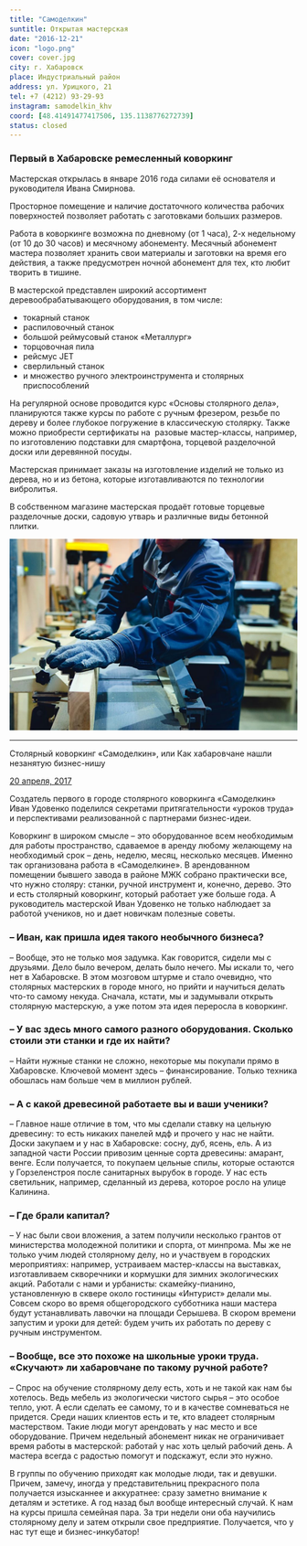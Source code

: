 ```yaml
---
title: "Самоделкин"
suntitle: Открытая мастерская
date: "2016-12-21"
icon: "logo.png"
cover: cover.jpg
city: г. Хабаровск
place: Индустриальный район
address: ул. Урицкого, 21
tel: +7 (4212) 93-29-93
instagram: samodelkin_khv
coord: [48.41491477417506, 135.1138776272739]
status: closed
---
```


### Первый в Хабаровске ремесленный коворкинг

Мастерская открылась в январе 2016 года силами её основателя и руководителя Ивана Смирнова.

Просторное помещение и наличие достаточного количества рабочих поверхностей позволяет работать с заготовками больших размеров.

Работа в коворкинге возможна по дневному (от 1 часа), 2-х недельному (от 10 до 30 часов) и месячному абонементу. Месячный абонемент мастера позволяет хранить свои материалы и заготовки на время его действия, а также предусмотрен ночной абонемент для тех, кто любит творить в тишине.

В мастерской представлен широкий ассортимент деревообрабатывающего оборудования, в том числе:

- токарный станок
- распиловочный станок
- большой реймусовый станок «Металлург»
- торцовочная пила
- рейсмус JET
- сверлильный станок
- и множество ручного электроинструмента и столярных приспособлений

На регулярной основе проводится курс «Основы столярного дела», планируются также курсы по работе с ручным фрезером, резьбе по дереву и более глубокое погружение в классическую столярку. Также можно приобрести сертификаты на  разовые мастер-классы, например, по изготовлению подставки для смартфона, торцевой разделочной доски или деревянной посуды.

Мастерская принимает заказы на изготовление изделий не только из дерева, но и из бетона, которые изготавливаются по технологии вибролитья.

В собственном магазине мастерская продаёт готовые торцевые разделочные доски, садовую утварь и различные виды бетонной плитки.

![](./frezer.jpg)

---

Столярный коворкинг «Самоделкин», или Как хабаровчане нашли незанятую бизнес-нишу

[20 апреля, 2017](https://habinfo.ru/delo-bylo-vecherom-kak-habarovchane-nashli-nezanyatuyu-biznes-nishu/)

Создатель первого в городе столярного коворкинга «Самоделкин» Иван Удовенко поделился секретами притягательности «уроков труда» и перспективами реализованной с партнерами бизнес-идеи.

Коворкинг в широком смысле – это оборудованное всем необходимым для работы пространство, сдаваемое в аренду любому желающему на необходимый срок – день, неделю, месяц, несколько месяцев. Именно так организована работа в «Самоделкине». В арендованном помещении бывшего завода в районе МЖК собрано практически все, что нужно столяру: станки, ручной инструмент и, конечно, дерево. Это и есть столярный коворкинг, который работает уже больше года. А руководитель мастерской Иван Удовенко не только наблюдает за работой учеников, но и дает новичкам полезные советы.

### – Иван, как пришла идея такого необычного бизнеса?

– Вообще, это не только моя задумка. Как говорится, сидели мы с друзьями. Дело было вечером, делать было нечего. Мы искали то, чего нет в Хабаровске. В этом мозговом штурме и стало очевидно, что столярных мастерских в городе много, но прийти и научиться делать что-то самому некуда. Сначала, кстати, мы и задумывали открыть столярную мастерскую, а уже потом эта идея переросла в коворкинг.

### – У вас здесь много самого разного оборудования. Сколько стоили эти станки и где их найти?

– Найти нужные станки не сложно, некоторые мы покупали прямо в Хабаровске. Ключевой момент здесь – финансирование. Только техника обошлась нам больше чем в миллион рублей.

### – А с какой древесиной работаете вы и ваши ученики?

– Главное наше отличие в том, что мы сделали ставку на цельную древесину: то есть никаких панелей мдф и прочего у нас не найти. Доски закупаем и у нас в Хабаровске: сосну, дуб, ясень, ель. А из западной части России привозим ценные сорта древесины: амарант, венге. Если получается, то покупаем цельные спилы, которые остаются у Горзеленстроя после санитарных вырубок в городе. У нас есть светильник, например, сделанный из дерева, которое росло на улице Калинина.

### – Где брали капитал?

– У нас были свои вложения, а затем получили несколько грантов от министерства молодежной политики и спорта, от минпрома. Мы же не только учим людей столярному делу, но и участвуем в городских мероприятиях: например, устраиваем мастер-классы на выставках, изготавливаем скворечники и кормушки для зимних экологических акций. Работали с нами и урбанисты: скамейку-пианино, установленную в сквере около гостиницы «Интурист» делали мы. Совсем скоро во время общегородского субботника наши мастера будут устанавливать лавочки на площади Серышева. В скором времени запустим и уроки для детей: будем учить их работать по дереву с ручным инструментом.

### – Вообще, все это похоже на школьные уроки труда. «Скучают» ли хабаровчане по такому ручной работе?

– Спрос на обучение столярному делу есть, хоть и не такой как нам бы хотелось. Ведь мебель из экологически чистого сырья – это особое тепло, уют. А если сделать ее самому, то и в качестве сомневаться не придется. Среди наших клиентов есть и те, кто владеет столярным мастерством. Такие люди могут арендовать у нас место и все оборудование. Причем недельный абонемент никак не ограничивает время работы в мастерской: работай у нас хоть целый рабочий день. А мастера всегда с радостью помогут и подскажут, если это нужно.

В группы по обучению приходят как молодые люди, так и девушки. Причем, замечу, иногда у представительниц прекрасного пола получается изысканнее и аккуратнее: сразу заметно внимание к деталям и эстетике. А год назад был вообще интересный случай. К нам на курсы пришла семейная пара. За три недели они оба научились столярному делу и затем открыли свое предприятие. Получается, что у нас тут еще и бизнес-инкубатор!
